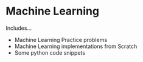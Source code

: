 # Machine Learning
Includes...
* Machine Learning Practice problems
* Machine Learning implementations from Scratch
* Some python code snippets

